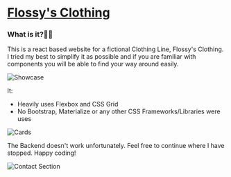 # [Flossy's Clothing][website]

### What is it?🤷‍♂️

This is a react based website for a fictional Clothing Line, Flossy's Clothing. I tried my best to simplify it as possible and if you are familiar with components you will be able to find your way around easily.

![Showcase](https://www.udrop.com/file/dndQ/flossys3.png)

It:
  - Heavily uses Flexbox and CSS Grid
  - No Bootstrap, Materialize or any other CSS Frameworks/Libraries were uses

![Cards](https://www.udrop.com/file/dndR/flossys2.png)

The Backend doesn't work unfortunately. Feel free to continue where I have stopped. Happy coding!

![Contact Section](https://www.udrop.com/file/dndS/flossys1.png)

[website]: https://flossysclothing.netlify.app
